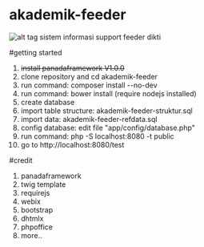 # akademik-feeder
![alt tag](https://raw.githubusercontent.com/baihaqyaviq/akademik-feeder/master/Screenshot.png)
sistem informasi support feeder dikti

#getting started
1. ~~install panadaframework V1.0.0~~
2. clone repository and cd akademik-feeder
3. run command: composer install --no-dev
4. run command: bower install (require nodejs installed)
5. create database
6. import table structure: akademik-feeder-struktur.sql
7. import data: akademik-feeder-refdata.sql
8. config database: edit file "app/config/database.php"
9. run command: php -S localhost:8080 -t public
10. go to http://localhost:8080/test

#credit
1. panadaframework
2. twig template
3. requirejs
4. webix
5. bootstrap
6. dhtmlx
7. phpoffice
8. more..

